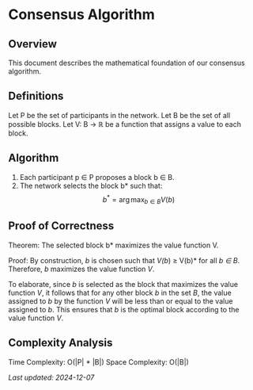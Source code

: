 # Consensus Algorithm

## Overview

This document describes the mathematical foundation of our consensus algorithm.

## Definitions

Let P be the set of participants in the network.
Let B be the set of all possible blocks.
Let V: B → ℝ be a function that assigns a value to each block.

## Algorithm

1. Each participant p ∈ P proposes a block b ∈ B.
2. The network selects the block b* such that:
   $$b^* = \arg\max_{b \in B} V(b)$$

## Proof of Correctness

Theorem: The selected block b* maximizes the value function V.

Proof:
By construction, *b* is chosen such that *V(b*) ≥ V(b)* for all *b ∈ B*.
Therefore, *b* maximizes the value function *V*.

To elaborate, since *b* is selected as the block that maximizes the value function *V*, it follows that for any other block *b* in the set *B*, the value assigned to *b* by the function *V* will be less than or equal to the value assigned to *b*. This ensures that *b* is the optimal block according to the value function *V*.

## Complexity Analysis

Time Complexity:  O(|P| * |B|)
Space Complexity: O(|B|)

*Last updated: 2024-12-07*
